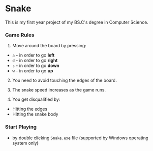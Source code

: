 # Snake

This is my first year project of my BS.C's degree in Computer Science. 

### Game Rules
 
1. Move around the board by pressing: 
* `a` - in order to go **left**
* `d` - in order to go **right** 
* `s` - in order to go **down**
* `w` - in order to go **up**

2. You need to avoid touching the edges of the board.

3. The snake speed increases as the game runs. 

4. You get disqualified by:
* Hitting the edges
* Hitting the snake body

### Start Playing

* by double clicking `Snake.exe` file (supported by Windows operating system only)